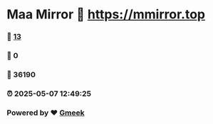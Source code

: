 # Maa Mirror :link: https://mmirror.top 
### :page_facing_up: [13](https://mmirror.top/tag.html) 
### :speech_balloon: 0 
### :hibiscus: 36190 
### :alarm_clock: 2025-05-07 12:49:25 
### Powered by :heart: [Gmeek](https://github.com/Meekdai/Gmeek)
